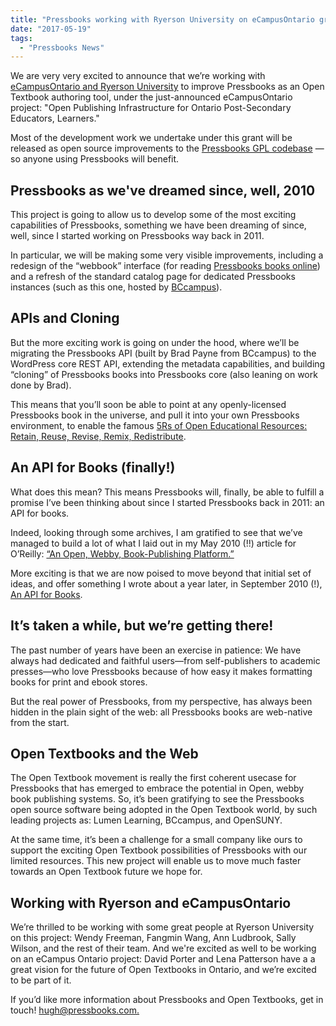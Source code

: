 ```yaml
---
title: "Pressbooks working with Ryerson University on eCampusOntario grant: \"Open Publishing Infrastructure\""
date: "2017-05-19"
tags: 
  - "Pressbooks News"
---
```


We are very very excited to announce that we’re working with [eCampusOntario and Ryerson University](https://www.ecampusontario.ca/news/ecampusontario-ryerson-university-to-create-open-publishing-infrastructure-for-ontario-post-secondary-educators-learners) to improve Pressbooks as an Open Textbook authoring tool, under the just-announced eCampusOntario project: "Open Publishing Infrastructure for Ontario Post-Secondary Educators, Learners."

Most of the development work we undertake under this grant will be released as open source improvements to the [Pressbooks GPL codebase](https://github.com/pressbooks/pressbooks) — so anyone using Pressbooks will benefit.

## Pressbooks as we've dreamed since, well, 2010

This project is going to allow us to develop some of the most exciting capabilities of Pressbooks, something we have been dreaming of since, well, since I started working on Pressbooks way back in 2011.

In particular, we will be making some very visible improvements, including a redesign of the “webbook” interface (for reading [Pressbooks books online](https://book.pressbooks.com/)) and a refresh of the standard catalog page for dedicated Pressbooks instances (such as this one, hosted by [BCcampus](https://opentextbc.ca/)).

## APIs and Cloning

But the more exciting work is going on under the hood, where we’ll be migrating the Pressbooks API (built by Brad Payne from BCcampus) to the WordPress core REST API, extending the metadata capabilities, and building “cloning” of Pressbooks books into Pressbooks core (also leaning on work done by Brad).

This means that you’ll soon be able to point at any openly-licensed Pressbooks book in the universe, and pull it into your own Pressbooks environment, to enable the famous [5Rs of Open Educational Resources: Retain, Reuse, Revise, Remix, Redistribute](http://opencontent.org/definition/).

## An API for Books (finally!)

What does this mean? This means Pressbooks will, finally, be able to fulfill a promise I’ve been thinking about since I started Pressbooks back in 2011: an API for books.

Indeed, looking through some archives, I am gratified to see that we’ve managed to build a lot of what I laid out in my May 2010 (!!) article for O’Reilly: [“An Open, Webby, Book-Publishing Platform.”](http://toc.oreilly.com/2010/05/wordpress-as-book-publishing.html)

More exciting is that we are now poised to move beyond that initial set of ideas, and offer something I wrote about a year later, in September 2010 (!), [An API for Books](http://toc.oreilly.com/2010/09/beyond-ebooks-publisher-as-api.html).

## It’s taken a while, but we’re getting there!

The past number of years have been an exercise in patience: We have always had dedicated and faithful users—from self-publishers to academic presses—who love Pressbooks because of how easy it makes formatting books for print and ebook stores.

But the real power of Pressbooks, from my perspective, has always been hidden in the plain sight of the web: all Pressbooks books are web-native from the start.

## Open Textbooks and the Web

The Open Textbook movement is really the first coherent usecase for Pressbooks that has emerged to embrace the potential in Open, webby book publishing systems. So, it’s been gratifying to see the Pressbooks open source software being adopted in the Open Textbook world, by such leading projects as: Lumen Learning, BCcampus, and OpenSUNY.

At the same time, it’s been a challenge for a small company like ours to support the exciting Open Textbook possibilities of Pressbooks with our limited resources. This new project will enable us to move much faster towards an Open Textbook future we hope for.

## Working with Ryerson and eCampusOntario

We’re thrilled to be working with some great people at Ryerson University on this project: Wendy Freeman, Fangmin Wang, Ann Ludbrook, Sally Wilson, and the rest of their team. And we're excited as well to be working on an eCampus Ontario project: David Porter and Lena Patterson have a a great vision for the future of Open Textbooks in Ontario, and we’re excited to be part of it.

If you’d like more information about Pressbooks and Open Textbooks, get in touch! [hugh@pressbooks.com.](mailto:hugh@pressbooks.com)
